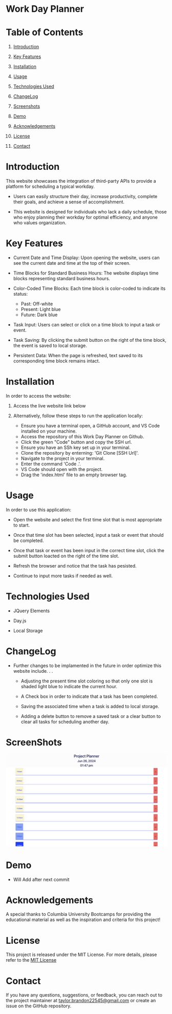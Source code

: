 # Work Day Planner

# Table of Contents

1. [Introduction](#introduction)

2. [Key Features](#key-Features)

3. [Installation](#Installation)

4. [Usage](#Usage)

5. [Technologies Used](#Technologies-Used)

6. [ChangeLog](#ChangeLog)

7. [Screenshots](#Screenshots)

8. [Demo](#Demo)

9. [Acknowledgements](#Acknowledgements)

10. [License](#License)

11. [Contact](#Contact)

# Introduction 

This website showcases the integration of third-party APIs to provide a platform for scheduling a typical workday.

- Users can easily structure their day, increase productivity, complete their goals, and achieve a sense of accomplishment.

- This website is designed for individuals who lack a daily schedule, those who enjoy planning their workday for optimal efficiency, and anyone who values organization.

# Key Features

- Current Date and Time Display: Upon opening the website, users can see the current date and time at the top of their screen.

- Time Blocks for Standard Business Hours: The website displays time blocks representing standard business hours.

- Color-Coded Time Blocks: Each time block is color-coded to indicate its status:
    * Past: Off-white
    * Present: Light blue
    * Future: Dark blue

- Task Input: Users can select or click on a time block to input a task or event.

- Task Saving: By clicking the submit button on the right of the time block, the event is saved to local storage.

- Persistent Data: When the page is refreshed, text saved to its corresponding time block remains intact.


# Installation
In order to access the website:

1. Access the live website link below

2. Alternatively, follow these steps to run the application locally:
    * Ensure you have a terminal open, a GitHub account, and VS Code installed on your machine.
    * Access the repository of this Work Day Planner on Github.
    * Click the green "Code" button and copy the SSH url.
    * Ensure you have an SSh key set up in your terminal.
    * Clone the repository by enterning: 'Git Clone [SSH Url]'.
    * Navigate to the project in your terminal.
    * Enter the command 'Code .'.
    * VS Code should open with the project.
    * Drag the 'index.html' file to an empty browser tag.


# Usage
In order to use this application: 

- Open the website and select the first time slot that is most appropriate to start.

- Once that time slot has been selected, input a task or event that should be completed.

- Once that task or event has been input in the correct time slot, click the submit button loacted on the right of the time slot.

- Refresh the browser and notice that the task has pesisted.

- Continue to input more tasks if needed as well.

# Technologies Used

- JQuery Elements

- Day.js

- Local Storage

# ChangeLog

- Further changes to be implamented in the future in order optimize this website include. . .

    * Adjusting the present time slot coloring so that only one slot is shaded light blue to indicate the current hour.

    * A Check box in order to indicate that a task has been completed.

    * Saving the associated time when a task is added to local storage.

    * Adding a delete button to remove a saved task or a clear button to clear all tasks for scheduling another day.

# ScreenShots
![Project Screenshot](./images/planner.png)

# Demo

- Will Add after next commit

# Acknowledgements

A special thanks to Columbia University Bootcamps for providing the educational material as well as the inspiration and criteria for this project!

# License
This project is released under the MIT License. For more details, please refer to the [MIT License](./LICENSE)

# Contact

If you have any questions, suggestions, or feedback, you can reach out to the project maintainer at [taylor.brandon22545@gmail.com](mailto:taylor.brandon22545@gmail.com) or create an issue on the GitHub repository.


